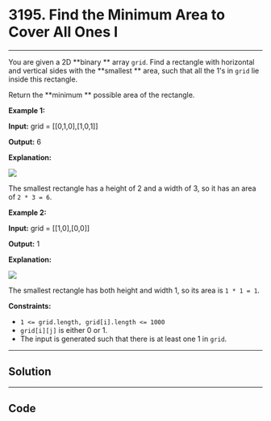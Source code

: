 # 3195. Find the Minimum Area to Cover All Ones I

---

You are given a 2D **binary ** array `grid`. Find a rectangle with horizontal and vertical sides with the **smallest ** area, such that all the 1's in `grid` lie inside this rectangle.

Return the **minimum ** possible area of the rectangle.

 

**Example 1:**

**Input:** grid = [[0,1,0],[1,0,1]]

**Output:** 6

**Explanation:**

![](https://assets.leetcode.com/uploads/2024/05/08/examplerect0.png)

The smallest rectangle has a height of 2 and a width of 3, so it has an area of `2 * 3 = 6`.

**Example 2:**

**Input:** grid = [[1,0],[0,0]]

**Output:** 1

**Explanation:**

![](https://assets.leetcode.com/uploads/2024/05/08/examplerect1.png)

The smallest rectangle has both height and width 1, so its area is `1 * 1 = 1`.

 

**Constraints:**

  * `1 <= grid.length, grid[i].length <= 1000`
  * `grid[i][j]` is either 0 or 1.
  * The input is generated such that there is at least one 1 in `grid`.

---

## Solution



---

## Code
```python


```